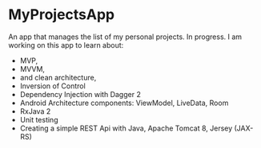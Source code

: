 # MyProjectsApp
An app that manages the list of my personal projects. In progress.
I am working on this app to learn about:
- MVP, 
- MVVM, 
- and clean architecture,
- Inversion of Control 
- Dependency Injection with Dagger 2
- Android Architecture components: ViewModel, LiveData, Room 
- RxJava 2
- Unit testing
- Creating a simple REST Api with Java, Apache Tomcat 8, Jersey (JAX-RS)
